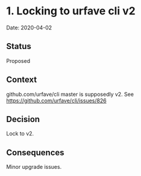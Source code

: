 # 1. Locking to urfave cli v2

Date: 2020-04-02

## Status

Proposed

## Context

github.com/urfave/cli master is supposedly v2. See https://github.com/urfave/cli/issues/826


## Decision

Lock to v2.

## Consequences

Minor upgrade issues.
